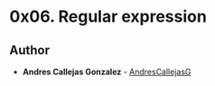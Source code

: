 # 0x06. Regular expression

## Author
* **Andres Callejas Gonzalez** - [AndresCallejasG](https://github.com/AndresCallejasG)